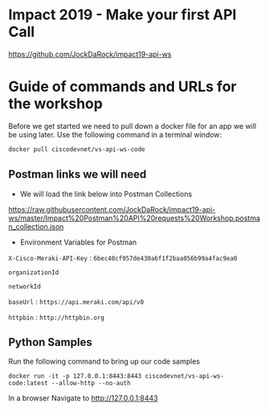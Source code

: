 # Impact 2019 - Make your first API Call

https://github.com/JockDaRock/impact19-api-ws

# Guide of commands and URLs for the workshop

Before we get started we need to pull down a docker file for an app we will be using later. Use the following command in a terminal window:

```bash
docker pull ciscodevnet/vs-api-ws-code
```

## Postman links we will need

* We will load the link below into Postman Collections

https://raw.githubusercontent.com/JockDaRock/impact19-api-ws/master/Impact%20Postman%20API%20requests%20Workshop.postman_collection.json

<!--* If we have time we will use this one as well

https://raw.githubusercontent.com/CiscoDevNet/IOx-FND-API-App-Deploy-Postman/master/IOx-FND%20API%20App%20Deploy-Undeploy%20Postman.postman_collection.json-->

* Environment Variables for Postman

`X-Cisco-Meraki-API-Key` : `6bec40cf957de430a6f1f2baa056b99a4fac9ea0`

`organizationId`

`networkId`

`baseUrl` : `https://api.meraki.com/api/v0`

`httpbin` : `http://httpbin.org`



## Python Samples

Run the following command to bring up our code samples

```
docker run -it -p 127.0.0.1:8443:8443 ciscodevnet/vs-api-ws-code:latest --allow-http --no-auth
```

In a browser Navigate to http://127.0.0.1:8443


